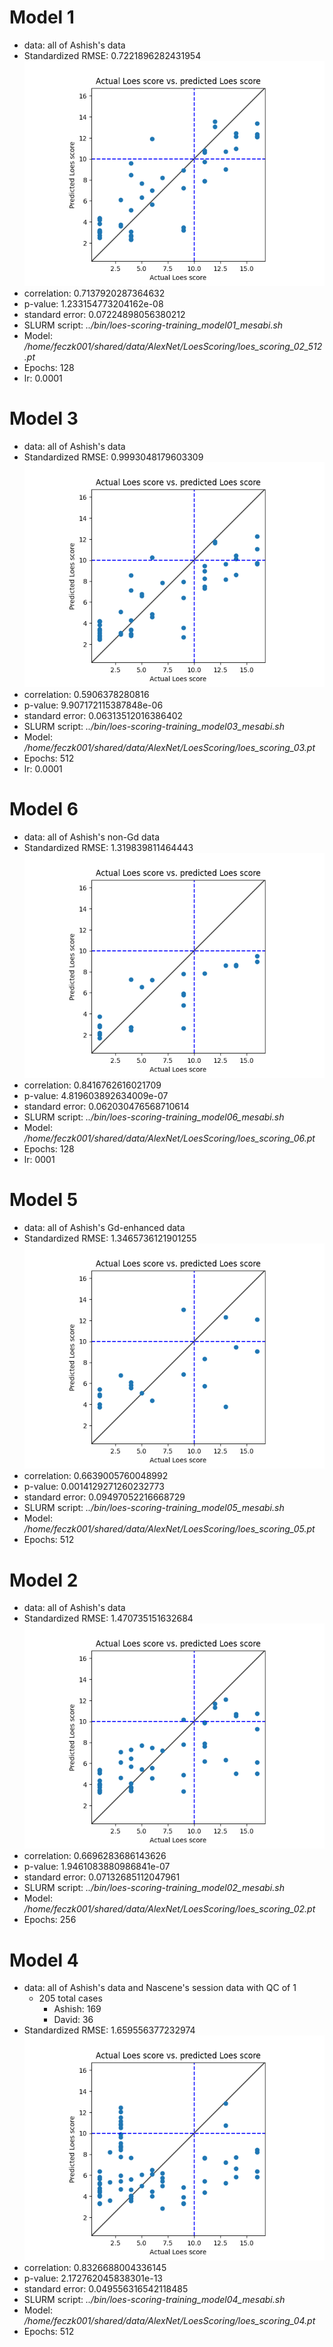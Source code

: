 # Model 1
* data: all of Ashish's data
* Standardized RMSE: 0.7221896282431954
![Model 1](./img/model01.png "Model 1")
* correlation:    0.7137920287364632
* p-value:        1.233154773204162e-08
* standard error: 0.07224898056380212
* SLURM script: *../bin/loes-scoring-training_model01_mesabi.sh*
* Model: */home/feczk001/shared/data/AlexNet/LoesScoring/loes_scoring_02_512.pt*
* Epochs: 128
* lr: 0.0001

# Model 3
* data: all of Ashish's data
* Standardized RMSE: 0.9993048179603309
![Model 3](./img/model03.png "Model 3")
* correlation:    0.5906378280816
* p-value:        9.907172115387848e-06
* standard error: 0.06313512016386402
* SLURM script: *../bin/loes-scoring-training_model03_mesabi.sh*
* Model: */home/feczk001/shared/data/AlexNet/LoesScoring/loes_scoring_03.pt*
* Epochs: 512
* lr: 0.0001

# Model 6
* data: all of Ashish's non-Gd data
* Standardized RMSE: 1.319839811464443
![Model 6](./img/model06.png "Model 6")
* correlation:    0.8416762616021709
* p-value:        4.819603892634009e-07
* standard error: 0.062030476568710614
* SLURM script: *../bin/loes-scoring-training_model06_mesabi.sh*
* Model: */home/feczk001/shared/data/AlexNet/LoesScoring/loes_scoring_06.pt*
* Epochs: 128
* lr: 0001

# Model 5
* data: all of Ashish's Gd-enhanced data
* Standardized RMSE: 1.3465736121901255
![Model 5](./img/model05.png "Model 5")
* correlation:    0.6639005760048992
* p-value:        0.0014129271260232773
* standard error: 0.09497052216668729
* SLURM script: *../bin/loes-scoring-training_model05_mesabi.sh*
* Model: */home/feczk001/shared/data/AlexNet/LoesScoring/loes_scoring_05.pt*
* Epochs: 512

# Model 2
* data: all of Ashish's data
* Standardized RMSE: 1.470735151632684
![Model 2](./img/model02.png "Model 2")
* correlation:    0.6696283686143626
* p-value:        1.9461083880986841e-07
* standard error: 0.07132685112047961
* SLURM script: *../bin/loes-scoring-training_model02_mesabi.sh*
* Model: */home/feczk001/shared/data/AlexNet/LoesScoring/loes_scoring_02.pt*
* Epochs: 256

# Model 4
* data: all of Ashish's data and Nascene's session data with QC of 1
  * 205 total cases
    * Ashish: 169
    * David: 36
* Standardized RMSE: 1.659556377232974
![Model 4](./img/model04.png "Model 4")
* correlation:    0.8326688004336145
* p-value:        2.172762045838301e-13
* standard error: 0.049556316542118485
* SLURM script: *../bin/loes-scoring-training_model04_mesabi.sh*
* Model: */home/feczk001/shared/data/AlexNet/LoesScoring/loes_scoring_04.pt*
* Epochs: 512
